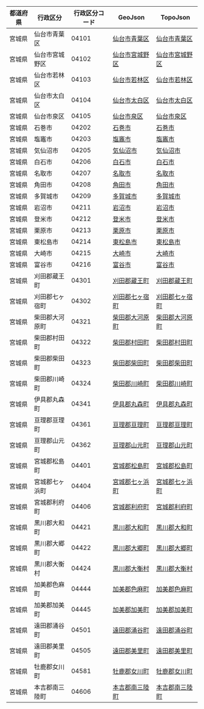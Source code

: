 | 都道府県 | 行政区分 | 行政区分コード | GeoJson | TopoJson |
|-----------|--------- |--------------|------|------|
| 宮城県 | 仙台市青葉区 | 04101 | [仙台市青葉区](/geojson/cities/04/04101.json) | [仙台市青葉区](/topojson/cities/04/04101.topojson) |
| 宮城県 | 仙台市宮城野区 | 04102 | [仙台市宮城野区](/geojson/cities/04/04102.json) | [仙台市宮城野区](/topojson/cities/04/04102.topojson) |
| 宮城県 | 仙台市若林区 | 04103 | [仙台市若林区](/geojson/cities/04/04103.json) | [仙台市若林区](/topojson/cities/04/04103.topojson) |
| 宮城県 | 仙台市太白区 | 04104 | [仙台市太白区](/geojson/cities/04/04104.json) | [仙台市太白区](/topojson/cities/04/04104.topojson) |
| 宮城県 | 仙台市泉区 | 04105 | [仙台市泉区](/geojson/cities/04/04105.json) | [仙台市泉区](/topojson/cities/04/04105.topojson) |
| 宮城県 | 石巻市 | 04202 | [石巻市](/geojson/cities/04/04202.json) | [石巻市](/topojson/cities/04/04202.topojson) |
| 宮城県 | 塩竈市 | 04203 | [塩竈市](/geojson/cities/04/04203.json) | [塩竈市](/topojson/cities/04/04203.topojson) |
| 宮城県 | 気仙沼市 | 04205 | [気仙沼市](/geojson/cities/04/04205.json) | [気仙沼市](/topojson/cities/04/04205.topojson) |
| 宮城県 | 白石市 | 04206 | [白石市](/geojson/cities/04/04206.json) | [白石市](/topojson/cities/04/04206.topojson) |
| 宮城県 | 名取市 | 04207 | [名取市](/geojson/cities/04/04207.json) | [名取市](/topojson/cities/04/04207.topojson) |
| 宮城県 | 角田市 | 04208 | [角田市](/geojson/cities/04/04208.json) | [角田市](/topojson/cities/04/04208.topojson) |
| 宮城県 | 多賀城市 | 04209 | [多賀城市](/geojson/cities/04/04209.json) | [多賀城市](/topojson/cities/04/04209.topojson) |
| 宮城県 | 岩沼市 | 04211 | [岩沼市](/geojson/cities/04/04211.json) | [岩沼市](/topojson/cities/04/04211.topojson) |
| 宮城県 | 登米市 | 04212 | [登米市](/geojson/cities/04/04212.json) | [登米市](/topojson/cities/04/04212.topojson) |
| 宮城県 | 栗原市 | 04213 | [栗原市](/geojson/cities/04/04213.json) | [栗原市](/topojson/cities/04/04213.topojson) |
| 宮城県 | 東松島市 | 04214 | [東松島市](/geojson/cities/04/04214.json) | [東松島市](/topojson/cities/04/04214.topojson) |
| 宮城県 | 大崎市 | 04215 | [大崎市](/geojson/cities/04/04215.json) | [大崎市](/topojson/cities/04/04215.topojson) |
| 宮城県 | 富谷市 | 04216 | [富谷市](/geojson/cities/04/04216.json) | [富谷市](/topojson/cities/04/04216.topojson) |
| 宮城県 | 刈田郡蔵王町 | 04301 | [刈田郡蔵王町](/geojson/cities/04/04301.json) | [刈田郡蔵王町](/topojson/cities/04/04301.topojson) |
| 宮城県 | 刈田郡七ヶ宿町 | 04302 | [刈田郡七ヶ宿町](/geojson/cities/04/04302.json) | [刈田郡七ヶ宿町](/topojson/cities/04/04302.topojson) |
| 宮城県 | 柴田郡大河原町 | 04321 | [柴田郡大河原町](/geojson/cities/04/04321.json) | [柴田郡大河原町](/topojson/cities/04/04321.topojson) |
| 宮城県 | 柴田郡村田町 | 04322 | [柴田郡村田町](/geojson/cities/04/04322.json) | [柴田郡村田町](/topojson/cities/04/04322.topojson) |
| 宮城県 | 柴田郡柴田町 | 04323 | [柴田郡柴田町](/geojson/cities/04/04323.json) | [柴田郡柴田町](/topojson/cities/04/04323.topojson) |
| 宮城県 | 柴田郡川崎町 | 04324 | [柴田郡川崎町](/geojson/cities/04/04324.json) | [柴田郡川崎町](/topojson/cities/04/04324.topojson) |
| 宮城県 | 伊具郡丸森町 | 04341 | [伊具郡丸森町](/geojson/cities/04/04341.json) | [伊具郡丸森町](/topojson/cities/04/04341.topojson) |
| 宮城県 | 亘理郡亘理町 | 04361 | [亘理郡亘理町](/geojson/cities/04/04361.json) | [亘理郡亘理町](/topojson/cities/04/04361.topojson) |
| 宮城県 | 亘理郡山元町 | 04362 | [亘理郡山元町](/geojson/cities/04/04362.json) | [亘理郡山元町](/topojson/cities/04/04362.topojson) |
| 宮城県 | 宮城郡松島町 | 04401 | [宮城郡松島町](/geojson/cities/04/04401.json) | [宮城郡松島町](/topojson/cities/04/04401.topojson) |
| 宮城県 | 宮城郡七ヶ浜町 | 04404 | [宮城郡七ヶ浜町](/geojson/cities/04/04404.json) | [宮城郡七ヶ浜町](/topojson/cities/04/04404.topojson) |
| 宮城県 | 宮城郡利府町 | 04406 | [宮城郡利府町](/geojson/cities/04/04406.json) | [宮城郡利府町](/topojson/cities/04/04406.topojson) |
| 宮城県 | 黒川郡大和町 | 04421 | [黒川郡大和町](/geojson/cities/04/04421.json) | [黒川郡大和町](/topojson/cities/04/04421.topojson) |
| 宮城県 | 黒川郡大郷町 | 04422 | [黒川郡大郷町](/geojson/cities/04/04422.json) | [黒川郡大郷町](/topojson/cities/04/04422.topojson) |
| 宮城県 | 黒川郡大衡村 | 04424 | [黒川郡大衡村](/geojson/cities/04/04424.json) | [黒川郡大衡村](/topojson/cities/04/04424.topojson) |
| 宮城県 | 加美郡色麻町 | 04444 | [加美郡色麻町](/geojson/cities/04/04444.json) | [加美郡色麻町](/topojson/cities/04/04444.topojson) |
| 宮城県 | 加美郡加美町 | 04445 | [加美郡加美町](/geojson/cities/04/04445.json) | [加美郡加美町](/topojson/cities/04/04445.topojson) |
| 宮城県 | 遠田郡涌谷町 | 04501 | [遠田郡涌谷町](/geojson/cities/04/04501.json) | [遠田郡涌谷町](/topojson/cities/04/04501.topojson) |
| 宮城県 | 遠田郡美里町 | 04505 | [遠田郡美里町](/geojson/cities/04/04505.json) | [遠田郡美里町](/topojson/cities/04/04505.topojson) |
| 宮城県 | 牡鹿郡女川町 | 04581 | [牡鹿郡女川町](/geojson/cities/04/04581.json) | [牡鹿郡女川町](/topojson/cities/04/04581.topojson) |
| 宮城県 | 本吉郡南三陸町 | 04606 | [本吉郡南三陸町](/geojson/cities/04/04606.json) | [本吉郡南三陸町](/topojson/cities/04/04606.topojson) |
